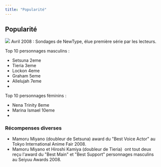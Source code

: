 ```yaml
---
title: "Popularité"
---
```


Popularité
----------


![](/images/stories/saga/gundam00/popularite.jpg)
Avril 2008 : Sondages de NewType, élue première série par les lecteurs.


Top 10 personnages masculins :


* Setsuna 2eme
* Tieria 3eme
* Lockon 4eme
* Graham 5eme
* Allelujah 7eme
* 


Top 10 personnages féminins :


* Nena Trinity 8eme
* Marina Ismael 10eme
* 


### Récompenses diverses


* Mamoru Miyano (doubleur de Setsuna) award du "Best Voice Actor" au Tokyo International Anime Fair 2008.
* Mamoru Miyano et Hiroshi Kamiya (doubleur de Tieria)  ont tout deux reçu l'award du "Best Main" et "Best Support" personnages masculins au Seiyuu Awards 2008.
